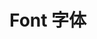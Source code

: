 <!--
 * @Author: Victor wang
 * @Date: 2020-04-20 01:33:16
 * @LastEditors: Victor.wang
 * @LastEditTime: 2020-04-20 01:34:06
 * @Description:
 -->

# Font 字体
